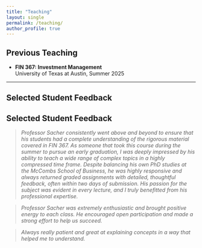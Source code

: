 ```yaml
---
title: "Teaching"
layout: single
permalink: /teaching/
author_profile: true
---
```


## Previous Teaching

- **FIN 367: Investment Management**  
  University of Texas at Austin, Summer 2025  

---

## Selected Student Feedback

## Selected Student Feedback

> *Professor Sacher consistently went above and beyond to ensure that his students had a complete
> understanding of the rigorous material covered in FIN 367. As someone that took this course during
> the summer to pursue an early graduation, I was deeply impressed by his ability to teach a wide
> range of complex topics in a highly compressed time frame. Despite balancing his own PhD studies
> at the McCombs School of Business, he was highly responsive and always returned graded assignments
> with detailed, thoughtful feedback, often within two days of submission. His passion for the subject
> was evident in every lecture, and I truly benefitted from his professional expertise.*

> *Professor Sacher was extremely enthusiastic and brought positive energy to each class. He encouraged
> open participation and made a strong effort to help us succeed.*

> *Always really patient and great at explaining concepts in a way that helped me to understand.*


